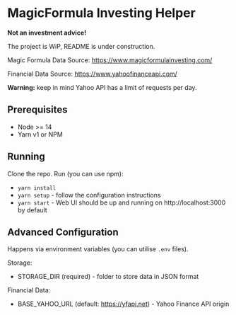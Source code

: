 # MagicFormula Investing Helper

**Not an investment advice!**

The project is WiP, README is under construction.

Magic Formula Data Source: https://www.magicformulainvesting.com/

Financial Data Source: https://www.yahoofinanceapi.com/

**Warning:** keep in mind Yahoo API has a limit of requests per day. 

## Prerequisites
* Node >= 14
* Yarn v1 or NPM

## Running
Clone the repo. Run (you can use npm):
* `yarn install`
* `yarn setup` - follow the configuration instructions
* `yarn start` - Web UI should be up and running on http://localhost:3000 by default

## Advanced Configuration
Happens via environment variables (you can utilise `.env` files).

Storage:
* STORAGE_DIR (required) - folder to store data in JSON format

Financial Data:
* BASE_YAHOO_URL (default: https://yfapi.net) - Yahoo Finance API origin